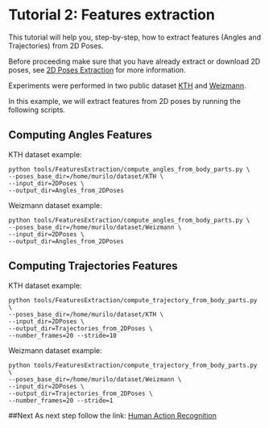 # Tutorial 2: Features extraction

This tutorial will help you, step-by-step, how to extract features (Angles and Trajectories) from 2D Poses.

Before proceeding make sure that you have already extract or download 2D poses, see [2D Poses Extraction](2DPoses_extraction.md) for more information.

Experiments were performed in two public dataset [KTH](http://www.nada.kth.se/cvap/actions/) and [Weizmann](http://www.wisdom.weizmann.ac.il/~vision/SpaceTimeActions.html).


In this example, we will extract features from 2D poses by running the following scripts.

## Computing Angles Features

KTH dataset example:
```
python tools/FeaturesExtraction/compute_angles_from_body_parts.py \
--poses_base_dir=/home/murilo/dataset/KTH \
--input_dir=2DPoses \
--output_dir=Angles_from_2DPoses
```
Weizmann dataset example:
```
python tools/FeaturesExtraction/compute_angles_from_body_parts.py \
--poses_base_dir=/home/murilo/dataset/Weizmann \
--input_dir=2DPoses \
--output_dir=Angles_from_2DPoses
```

## Computing Trajectories Features
KTH dataset example:
```
python tools/FeaturesExtraction/compute_trajectory_from_body_parts.py \
--poses_base_dir=/home/murilo/dataset/KTH \
--input_dir=2DPoses \
--output_dir=Trajectories_from_2DPoses \
--number_frames=20 --stride=10
```

Weizmann dataset example:
```
python tools/FeaturesExtraction/compute_trajectory_from_body_parts.py \
--poses_base_dir=/home/murilo/dataset/Weizmann \
--input_dir=2DPoses \
--output_dir=Trajectories_from_2DPoses \
--number_frames=20 --stride=1
```


##Next
As next step follow the link:
[Human Action Recognition](classification.md)
